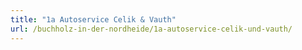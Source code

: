 ```yaml
---
title: "1a Autoservice Celik & Vauth"
url: /buchholz-in-der-nordheide/1a-autoservice-celik-und-vauth/
---
```

